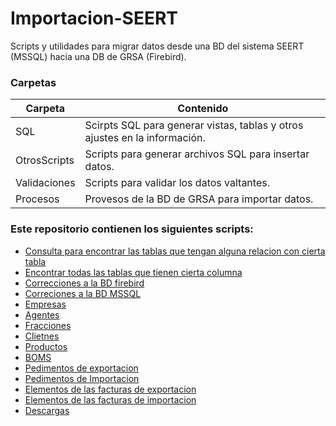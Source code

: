 # Importacion-SEERT
Scripts y utilidades para migrar datos desde una BD del sistema SEERT (MSSQL) hacia una DB de GRSA (Firebird).

### Carpetas
|Carpeta|Contenido|
|-------|---------|
|SQL|Scirpts SQL para generar vistas, tablas y otros ajustes en la información.|
|OtrosScripts|Scripts para generar archivos SQL para insertar datos.|
|Validaciones|Scripts para validar los datos valtantes.|
|Procesos|Provesos de la BD de GRSA para importar datos.|

### Este repositorio contienen los siguientes scripts:
- [Consulta para encontrar las tablas que tengan alguna relacion con cierta tabla](SQL/Tablas-Relaciones.sql)
- [Encontrar todas las tablas que tienen cierta columna](SQL/Find-Tables-By-Row-Name.sql)
- [Correcciones a la BD firebird](SQL/Fix_Firebird.sql)
- [Correciones a la BD MSSQL](SQL/fixes.sql)
- [Empresas](SQL/Empresas-View.sql)
- [Agentes](SQL/View-Agentes.sql)
- [Fracciones](SQL/Vista-Fracciones.sql)
- [Clietnes](SQL/Vista-Clientes.sql)
- [Productos](SQL/Vista-Productos.sql)
- [BOMS](SQL/Vista-BOM.sql)
- [Pedimentos de exportacion](SQL/PedimentosEXP.sql)
- [Pedimentos de Importacion](SQL/PedimentosIMP.sql)
- [Elementos de las facturas de exportacion](SQL/Tabla_ElemFactExp.sql)
- [Elementos de las facturas de importacion](SQL/Tabla-ElemFactImp.sql)
- [Descargas](SQL/Vista-Descargas.sql)
